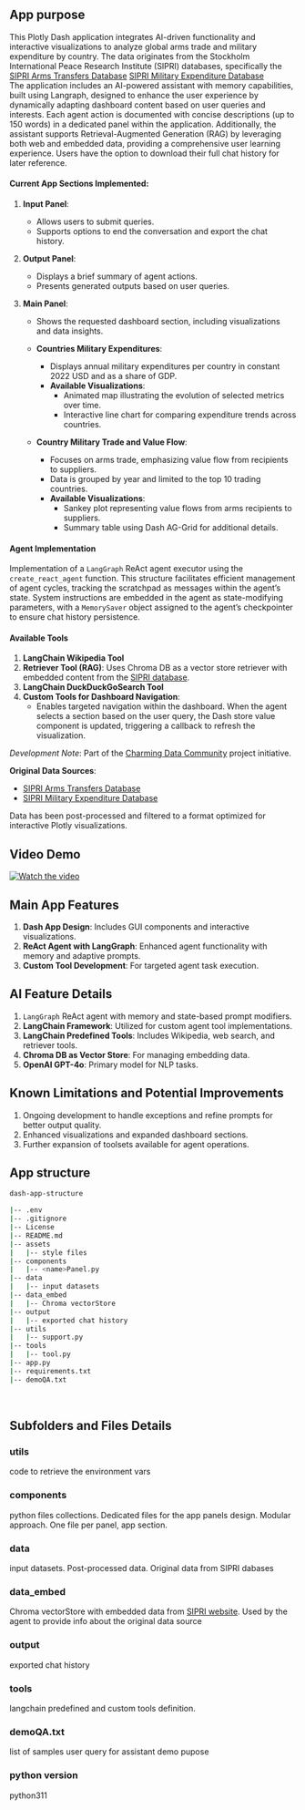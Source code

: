 ## App purpose
This Plotly Dash application integrates AI-driven functionality and interactive visualizations to analyze global arms trade and military expenditure by country. The data originates from the Stockholm International Peace Research Institute (SIPRI) databases, specifically the
[SIPRI Arms Transfers Database](https://www.sipri.org/databases/armstransfers)
[SIPRI Military Expenditure Database](https://www.sipri.org/databases/milex)
<br>
The application includes an AI-powered assistant with memory capabilities, built using Langraph, designed to enhance the user experience by dynamically adapting dashboard content based on user queries and interests. Each agent action is documented with concise descriptions (up to 150 words) in a dedicated panel within the application. Additionally, the assistant supports Retrieval-Augmented Generation (RAG) by leveraging both web and embedded data, providing a comprehensive user learning experience. Users have the option to download their full chat history for later reference.

#### Current App Sections Implemented:

1. **Input Panel**: 
   - Allows users to submit queries.
   - Supports options to end the conversation and export the chat history.

2. **Output Panel**: 
   - Displays a brief summary of agent actions.
   - Presents generated outputs based on user queries.

3. **Main Panel**:
   - Shows the requested dashboard section, including visualizations and data insights.

   - **Countries Military Expenditures**:
     - Displays annual military expenditures per country in constant 2022 USD and as a share of GDP.
     - **Available Visualizations**:
       - Animated map illustrating the evolution of selected metrics over time.
       - Interactive line chart for comparing expenditure trends across countries.

   - **Country Military Trade and Value Flow**:
     - Focuses on arms trade, emphasizing value flow from recipients to suppliers.
     - Data is grouped by year and limited to the top 10 trading countries.
     - **Available Visualizations**:
       - Sankey plot representing value flows from arms recipients to suppliers.
       - Summary table using Dash AG-Grid for additional details.
   

#### Agent Implementation

Implementation of a `LangGraph` ReAct agent executor using the `create_react_agent` function. This structure facilitates efficient management of agent cycles, tracking the scratchpad as messages within the agent’s state. System instructions are embedded in the agent as state-modifying parameters, with a `MemorySaver` object assigned to the agent’s checkpointer to ensure chat history persistence.

#### Available Tools
1. **LangChain Wikipedia Tool**
2. **Retriever Tool (RAG)**: Uses Chroma DB as a vector store retriever with embedded content from the [SIPRI database](https://www.sipri.org/databases).
3. **LangChain DuckDuckGoSearch Tool**
4. **Custom Tools for Dashboard Navigation**: 
   - Enables targeted navigation within the dashboard. When the agent selects a section based on the user query, the Dash store value component is updated, triggering a callback to refresh the visualization.

*Development Note*: Part of the [Charming Data Community](https://charming-data.circle.so/) project initiative. 

**Original Data Sources**:
- [SIPRI Arms Transfers Database](https://www.sipri.org/databases/armstransfers)
- [SIPRI Military Expenditure Database](https://www.sipri.org/databases/milex)

Data has been post-processed and filtered to a format optimized for interactive Plotly visualizations.

## Video Demo
[![Watch the video](https://img.youtube.com/vi/B8wxt19-M0Y/0.jpg)](https://www.youtube.com/watch?v=B8wxt19-M0Y)

## Main App Features
1. **Dash App Design**: Includes GUI components and interactive visualizations.
2. **ReAct Agent with LangGraph**: Enhanced agent functionality with memory and adaptive prompts.
3. **Custom Tool Development**: For targeted agent task execution.

## AI Feature Details
1. `LangGraph` ReAct agent with memory and state-based prompt modifiers.
2. **LangChain Framework**: Utilized for custom agent tool implementations.
3. **LangChain Predefined Tools**: Includes Wikipedia, web search, and retriever tools.
4. **Chroma DB as Vector Store**: For managing embedding data.
5. **OpenAI GPT-4o**: Primary model for NLP tasks.

## Known Limitations and Potential Improvements
1. Ongoing development to handle exceptions and refine prompts for better output quality.
2. Enhanced visualizations and expanded dashboard sections.
3. Further expansion of toolsets available for agent operations.


## App structure

```bash
dash-app-structure

|-- .env
|-- .gitignore
|-- License
|-- README.md
|-- assets
|   |-- style files
|-- components
|   |-- <name>Panel.py
|-- data
|   |-- input datasets
|-- data_embed
|   |-- Chroma vectorStore
|-- output
|   |-- exported chat history
|-- utils
|   |-- support.py
|-- tools
|   |-- tool.py
|-- app.py
|-- requirements.txt
|-- demoQA.txt


```

<br>

## Subfolders and Files Details
### utils
code to retrieve the environment vars
### components
python files collections. Dedicated files for the app panels design. 
Modular approach. One file per panel, app section.
### data
input datasets. Post-processed data. Original data from SIPRI dabases
### data_embed
Chroma vectorStore with embedded data from [SIPRI website](https://www.sipri.org/databases).
Used by the agent to provide info about the original data source
### output
exported chat history
### tools
langchain predefined and custom tools definition.
### demoQA.txt
list of samples user query for assistant demo pupose
### python version
python311
